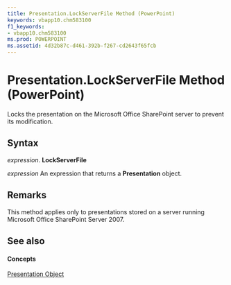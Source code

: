```yaml
---
title: Presentation.LockServerFile Method (PowerPoint)
keywords: vbapp10.chm583100
f1_keywords:
- vbapp10.chm583100
ms.prod: POWERPOINT
ms.assetid: 4d32b87c-d461-392b-f267-cd2643f65fcb
---
```



# Presentation.LockServerFile Method (PowerPoint)

Locks the presentation on the Microsoft Office SharePoint server to prevent its modification.


## Syntax

 _expression_. **LockServerFile**

 _expression_ An expression that returns a **Presentation** object.


## Remarks

This method applies only to presentations stored on a server running Microsoft Office SharePoint Server 2007.


## See also


#### Concepts


[Presentation Object](presentation-object-powerpoint.md)

